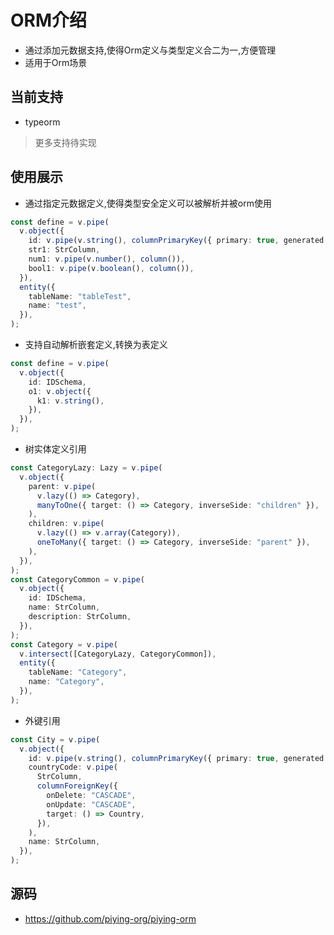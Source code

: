 # ORM介绍

- 通过添加元数据支持,使得Orm定义与类型定义合二为一,方便管理
- 适用于Orm场景

## 当前支持

- typeorm

> 更多支持待实现

## 使用展示

- 通过指定元数据定义,使得类型安全定义可以被解析并被orm使用

```typescript
const define = v.pipe(
  v.object({
    id: v.pipe(v.string(), columnPrimaryKey({ primary: true, generated: "uuid" })),
    str1: StrColumn,
    num1: v.pipe(v.number(), column()),
    bool1: v.pipe(v.boolean(), column()),
  }),
  entity({
    tableName: "tableTest",
    name: "test",
  }),
);
```

- 支持自动解析嵌套定义,转换为表定义

```typescript
const define = v.pipe(
  v.object({
    id: IDSchema,
    o1: v.object({
      k1: v.string(),
    }),
  }),
);
```

- 树实体定义引用

```typescript
const CategoryLazy: Lazy = v.pipe(
  v.object({
    parent: v.pipe(
      v.lazy(() => Category),
      manyToOne({ target: () => Category, inverseSide: "children" }),
    ),
    children: v.pipe(
      v.lazy(() => v.array(Category)),
      oneToMany({ target: () => Category, inverseSide: "parent" }),
    ),
  }),
);
const CategoryCommon = v.pipe(
  v.object({
    id: IDSchema,
    name: StrColumn,
    description: StrColumn,
  }),
);
const Category = v.pipe(
  v.intersect([CategoryLazy, CategoryCommon]),
  entity({
    tableName: "Category",
    name: "Category",
  }),
);
```

- 外键引用

```typescript
const City = v.pipe(
  v.object({
    id: v.pipe(v.string(), columnPrimaryKey({ primary: true, generated: "uuid" })),
    countryCode: v.pipe(
      StrColumn,
      columnForeignKey({
        onDelete: "CASCADE",
        onUpdate: "CASCADE",
        target: () => Country,
      }),
    ),
    name: StrColumn,
  }),
);
```

## 源码
- https://github.com/piying-org/piying-orm